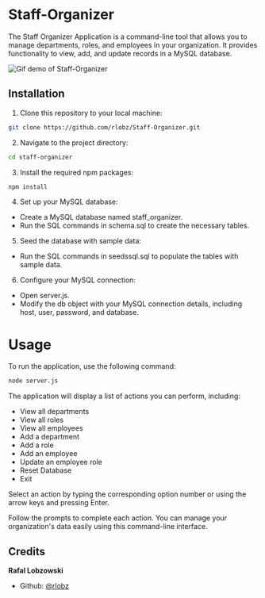 # Staff-Organizer

The Staff Organizer Application is a command-line tool that allows you to manage departments, roles, and employees in your organization. It provides functionality to view, add, and update records in a MySQL database.

![Gif demo of Staff-Organizer](./assets/Staff%20Organizer.gif)

## Installation

1. Clone this repository to your local machine:

```bash
git clone https://github.com/rlobz/Staff-Organizer.git
```
2. Navigate to the project directory:

```bash
cd staff-organizer
```
3. Install the required npm packages:

```bash
npm install
```
4. Set up your MySQL database:

- Create a MySQL database named staff_organizer.
- Run the SQL commands in schema.sql to create the necessary tables.

5. Seed the database with sample data:

- Run the SQL commands in seedssql.sql to populate the tables with sample data.

6. Configure your MySQL connection:

- Open server.js.
- Modify the db object with your MySQL connection details, including host, user, password, and database.

# Usage

To run the application, use the following command:

```bash
node server.js
```

The application will display a list of actions you can perform, including:

- View all departments
- View all roles
- View all employees
- Add a department
- Add a role
- Add an employee
- Update an employee role
- Reset Database
- Exit

Select an action by typing the corresponding option number or using the arrow keys and pressing Enter.

Follow the prompts to complete each action. You can manage your organization's data easily using this command-line interface.

## Credits

**Rafal Lobzowski**
- Github: [@rlobz](https://github.com/rlobz)